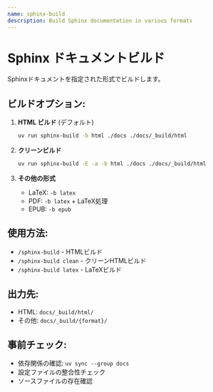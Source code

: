 ```yaml
---
name: sphinx-build
description: Build Sphinx documentation in various formats
---
```


# Sphinx ドキュメントビルド

Sphinxドキュメントを指定された形式でビルドします。

## ビルドオプション:

1. **HTML ビルド** (デフォルト)
   ```bash
   uv run sphinx-build -b html ./docs ./docs/_build/html
   ```

2. **クリーンビルド**
   ```bash
   uv run sphinx-build -E -a -b html ./docs ./docs/_build/html
   ```

3. **その他の形式**
   - LaTeX: `-b latex`
   - PDF: `-b latex` + LaTeX処理
   - EPUB: `-b epub`

## 使用方法:
- `/sphinx-build` - HTMLビルド
- `/sphinx-build clean` - クリーンHTMLビルド
- `/sphinx-build latex` - LaTeXビルド

## 出力先:
- HTML: `docs/_build/html/`
- その他: `docs/_build/{format}/`

## 事前チェック:
- 依存関係の確認: `uv sync --group docs`
- 設定ファイルの整合性チェック
- ソースファイルの存在確認